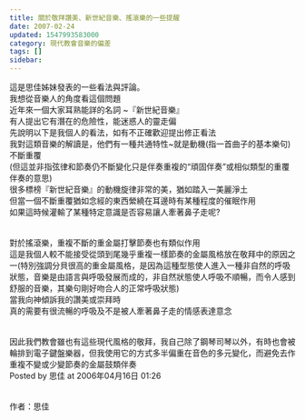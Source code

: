 ```yaml
---
title: 關於敬拜讚美、新世紀音樂、搖滾樂的一些提醒
date: 2007-02-24
updated: 1547993583000
category: 現代教會音樂的偏差
tags: []
sidebar: 
---
```


<p>這是思佳姊妹發表的一些看法與評論。<br/><!--more-->我想從音樂人的角度看這個問題<br/>近年來一個大家耳熟能詳的名詞 ~『新世紀音樂』<br/>有人提出它有潛在的危險性，能迷惑人的靈走偏<br/>先說明以下是我個人的看法，如有不正確歡迎提出修正看法<br/>我對這類音樂的解讀是，他們有一種共通特性~就是動機(指一首曲子的基本樂句)不斷重覆<br/>(但這並非指弦律和節奏仍不斷變化只是伴奏重複的“頑固伴奏”或相似類型的重覆伴奏的意思)<br/>很多標榜『新世紀音樂』的動機旋律非常的美，猶如踏入一美麗淨土<br/>但當一個不斷重覆猶如念經的東西縈繞在耳邊時有某種程度的催眠作用<br/>如果這時候灌輸了某種特定意識是否容易讓人牽著鼻子走呢?<br/><br/><br/>對於搖滾樂，重複不斷的重金屬打擊節奏也有類似作用<br/>這是我個人較不能接受從頭到尾幾乎重複一樣節奏的金屬風格放在敬拜中的原因之一(特別強調分貝很高的重金屬風格，是因為這種型態使人進入一種非自然的呼吸狀態，音樂是由語言與呼吸發展而成的，非自然狀態使人呼吸不順暢，而令人感到舒服的音樂，其樂句剛好吻合人的正常呼吸狀態)<br/>當我向神傾訴我的讚美或崇拜時<br/>真的需要有很流暢的呼吸及不是被人牽著鼻子走的情感表達意念<br/><br/><br/>因此我們教會雖也有這些現代風格的敬拜，我自己除了鋼琴司琴以外，有時也會被輪排到電子鍵盤樂器，但我使用它的方式多半偏重在音色的多元變化，而避免去作重複不變或少變節奏的金屬鼓類伴奏<br/>Posted by 思佳 at 2006年04月16日 01:26 <br/><br/><br/>作者：思佳<br/></p><p> </p><br/><br/><br/><br/>